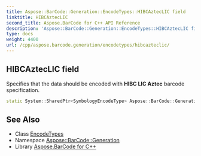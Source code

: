 ```yaml
---
title: Aspose::BarCode::Generation::EncodeTypes::HIBCAztecLIC field
linktitle: HIBCAztecLIC
second_title: Aspose.BarCode for C++ API Reference
description: 'Aspose::BarCode::Generation::EncodeTypes::HIBCAztecLIC field. Specifies that the data should be encoded with HIBC LIC Aztec barcode specification in C++.'
type: docs
weight: 4400
url: /cpp/aspose.barcode.generation/encodetypes/hibcazteclic/
---
```

## HIBCAztecLIC field


Specifies that the data should be encoded with **HIBC LIC Aztec** barcode specification.

```cpp
static System::SharedPtr<SymbologyEncodeType> Aspose::BarCode::Generation::EncodeTypes::HIBCAztecLIC
```

## See Also

* Class [EncodeTypes](../)
* Namespace [Aspose::BarCode::Generation](../../)
* Library [Aspose.BarCode for C++](../../../)
